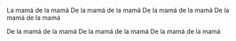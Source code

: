 La mamá de la mamá
De la mamá de la mamá
De la mamá de la mamá
De la mamá de la mamá

De la mamá de la mamá
De la mamá de la mamá
De la mamá de la mamá
